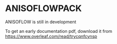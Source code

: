 # ANISOFLOWPACK
ANISOFLOW is still in development

To get an early documentation pdf, download it from https://www.overleaf.com/read/trycqnfcynsp
